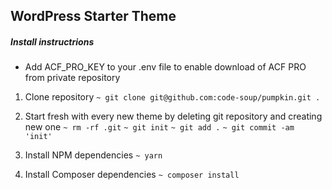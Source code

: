 ## WordPress Starter Theme ##

##### Install instructrions #####
- Add ACF_PRO_KEY to your .env file to enable download of ACF PRO from private repository

1. Clone repository
`~ git clone git@github.com:code-soup/pumpkin.git .`

2. Start fresh with every new theme by deleting git repository and creating new one
`~ rm -rf .git`
`~ git init`
`~ git add .`
`~ git commit -am 'init'`

3. Install NPM dependencies
`~ yarn`

4. Install Composer dependencies
`~ composer install`